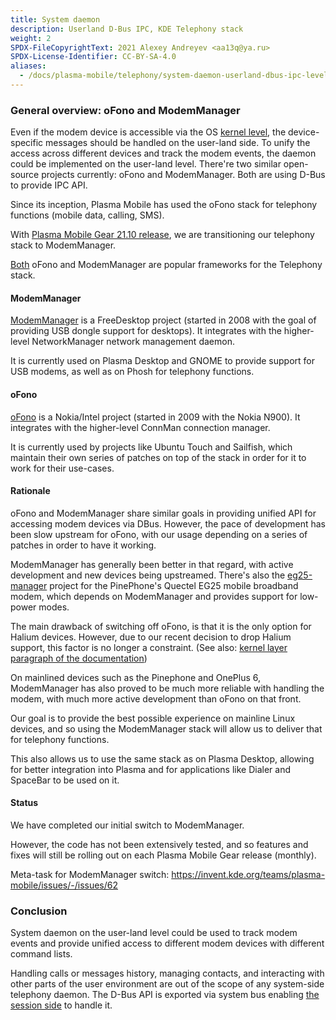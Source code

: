 ```yaml
---
title: System daemon
description: Userland D-Bus IPC, KDE Telephony stack
weight: 2
SPDX-FileCopyrightText: 2021 Alexey Andreyev <aa13q@ya.ru>
SPDX-License-Identifier: CC-BY-SA-4.0
aliases:
  - /docs/plasma-mobile/telephony/system-daemon-userland-dbus-ipc-level/
---
```


### General overview: oFono and ModemManager

Even if the modem device is accessible via the OS [kernel level](../kernel-layer), the device-specific messages should be handled on the user-land side. To unify the access across different devices and track the modem events, the daemon could be implemented on the user-land level. There're two similar open-source projects currently: oFono and ModemManager. Both are using D-Bus to provide IPC API.

Since its inception, Plasma Mobile has used the oFono stack for telephony functions (mobile data, calling, SMS).

With [Plasma Mobile Gear 21.10 release](https://www.plasma-mobile.org/blog/), we are transitioning our telephony stack to ModemManager.

[Both](https://lists.ofono.org/hyperkitty/list/ofono@ofono.org/thread/OMC2GMOHMWXYNQOOSBKQH5VVIE4HVBXD/?sort=date) oFono and ModemManager are popular frameworks for the Telephony stack.

#### ModemManager

[ModemManager](modem-manager) is a FreeDesktop project (started in 2008 with the goal of providing USB dongle support for desktops).
It integrates with the higher-level NetworkManager network management daemon.

It is currently used on Plasma Desktop and GNOME to provide support for USB modems, as well as on Phosh for telephony functions.

#### oFono

[oFono](ofono) is a Nokia/Intel project (started in 2009 with the Nokia N900).
It integrates with the higher-level ConnMan connection manager.

It is currently used by projects like Ubuntu Touch and Sailfish, which maintain their own series of patches on top of the stack in order for it to work for their use-cases.

#### Rationale

oFono and ModemManager share similar goals in providing unified API for accessing modem devices via DBus.
However, the pace of development has been slow upstream for oFono, with our usage depending on a series of patches in order to have it working.

ModemManager has generally been better in that regard, with active development and new devices being upstreamed. There's also the [eg25-manager](https://gitlab.com/mobian1/devices/eg25-manager) project for the PinePhone's Quectel EG25 mobile broadband modem, which depends on ModemManager and provides support for low-power modes. 

The main drawback of switching off oFono, is that it is the only option for Halium devices.
However, due to our recent decision to drop Halium support, this factor is no longer a constraint. (See also: [kernel layer paragraph of the documentation](../kernel-layer))

On mainlined devices such as the Pinephone and OnePlus 6, ModemManager has also proved to be much more reliable with handling the modem, with much more active development than oFono on that front.

Our goal is to provide the best possible experience on mainline Linux devices, and so using the ModemManager stack will allow us to deliver that for telephony functions.

This also allows us to use the same stack as on Plasma Desktop, allowing for better integration into Plasma and for applications like Dialer and SpaceBar to be used on it.

#### Status

We have completed our initial switch to ModemManager. 

However, the code has not been extensively tested, and so features and fixes will still be rolling out on each Plasma Mobile Gear release (monthly).

Meta-task for ModemManager switch: https://invent.kde.org/teams/plasma-mobile/issues/-/issues/62

### Conclusion

System daemon on the user-land level could be used to track modem events and provide unified access to different modem devices with different command lists.

Handling calls or messages history, managing contacts, and interacting with other parts of the user environment are out of the scope of any system-side telephony daemon. The D-Bus API is exported via system bus enabling [the session side](../session-daemon-userland-dbus-ipc-level) to handle it.